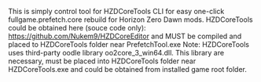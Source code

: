 This is simply control tool for HZDCoreTools CLI for easy one-click fullgame.prefetch.core rebuild for Horizon Zero Dawn mods. HZDCoreTools could be obtained here (souce code only): https://github.com/Nukem9/HZDCoreEditor and MUST be compiled and placed to HZDCoreTools folder near PrefetchTool.exe
Note: HZDCoreTools uses third-party oodle library oo2core_3_win64.dll. This library are necessary, must be placed into HZDCoreTools folder near HZDCoreTools.exe and could be obtained from installed game root folder.
